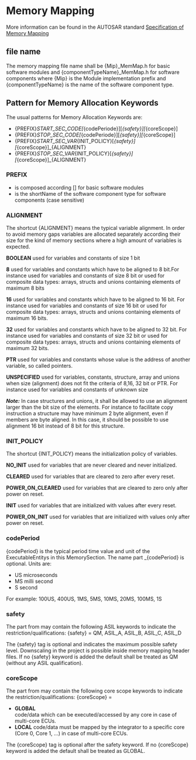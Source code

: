 # Memory Mapping

More information can be found in the AUTOSAR standard [Specification of Memory Mapping](https://www.autosar.org/fileadmin/user_upload/standards/classic/4-3/AUTOSAR_SWS_MemoryMapping.pdf)

## file name

The memory mapping file name shall be {Mip}_MemMap.h for basic software modules and {componentTypeName}_MemMap.h for software components where {Mip} is the Module implementation prefix and {componentTypeName} is the name of the software component type.

## Pattern for Memory Allocation Keywords

The usual patterns for Memory Allocation Keywords are:

* {PREFIX}_START_SEC_CODE[_{codePeriode}][_{safety}][_{coreScope}]
* {PREFIX}_STOP_SEC_CODE[_{codePeriode}][_{safety}][_{coreScope}]
* {PREFIX}_START_SEC_VAR_{INIT_POLICY}[_{safety}][_{coreScope}]_{ALIGNMENT}
* {PREFIX}_STOP_SEC_VAR_{INIT_POLICY}[_{safety}][_{coreScope}]_{ALIGNMENT}

### PREFIX

* <PREFIX> is composed according <snp>[_<vi>_<ai>] for basic software modules
* <PREFIX> is the shortName of the software component type for software components (case sensitive)

### ALIGNMENT

The shortcut {ALIGNMENT} means the typical variable alignment. In order to avoid memory gaps variables are allocated separately according their size for the kind of memory sections where a high amount of variables is expected.

**BOOLEAN**
    used for variables and constants of size 1 bit

**8**
    used for variables and constants which have to be aligned to 8 bit.For instance used for variables and constants of size 8 bit or used for composite data types: arrays, structs and unions containing elements of maximum 8 bits

**16**
    used for variables and constants which have to be aligned to 16 bit. For instance used for variables and constants of size 16 bit or used for composite data types: arrays, structs and unions containing elements of maximum 16 bits.

**32**
    used for variables and constants which have to be aligned to 32 bit. For instance used for variables and constants of size 32 bit or used for composite data types: arrays, structs and unions containing elements of maximum 32 bits.

**PTR**
    used for variables and constants whose value is the address of another variable, so called pointers.

**UNSPECIFIED**
    used for variables, constants, structure, array and unions when size (alignment) does not fit the criteria of 8,16, 32 bit or PTR. For instance used for variables and constants of unknown size

_**Note:**_
In case structures and unions, it shall be allowed to use an alignment larger than the bit size of the elements. For instance to facilitate copy instruction a structure may have minimum 2 byte alignment, even if members are byte aligned. In this case, it should be possible to use alignment 16 bit instead of 8 bit for this structure.

### INIT_POLICY

The shortcut {INIT_POLICY} means the initialization policy of variables.

**NO_INIT**
    used for variables that are never cleared and never initialized.

**CLEARED**
    used for variables that are cleared to zero after every reset.

**POWER_ON_CLEARED**
    used for variables that are cleared to zero only after power on reset.

**INIT**
    used for variables that are initialized with values after every reset.

**POWER_ON_INIT**
    used for variables that are initialized with values only after power on reset.

### codePeriod

{codePeriod} is the typical period time value and unit of the ExecutableEntitys
in this MemorySection. The name part _{codePeriod} is optional. Units are:

* US microseconds
* MS milli second
* S second
  
For example: 100US, 400US, 1MS, 5MS, 10MS, 20MS, 100MS, 1S

### safety

The part <NAME> from may contain the following ASIL keywords to indicate the restriction/qualifications: {safety} = QM, ASIL_A, ASIL_B, ASIL_C, ASIL_D

The {safety} tag is optional and indicates the maximum possible safety level. Downscaling in the project is possible inside memory mapping header files. If no {safety} keyword is added the default shall be treated as QM (without any ASIL qualification).

### coreScope

The part <NAME> from may contain the following core scope keywords to indicate the restriction/qualifications:
{coreScope} =

* **GLOBAL**  
    code/data which can be executed/accessed by any core in case of multi-core ECUs.
* **LOCAL**
    code/data must be mapped by the integrator to a specific core (Core 0, Core 1, ...) in case of multi-core ECUs.

The {coreScope} tag is optional after the safety keyword. If no {coreScope} keyword is added the default shall be treated as GLOBAL.
